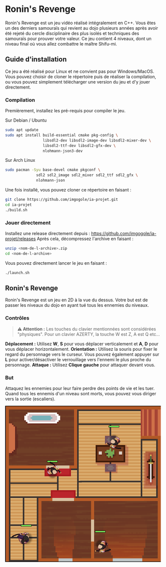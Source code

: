 # Ronin's Revenge

Ronin's Revenge est un jeu vidéo réalisé intégralement en C++. Vous êtes un des derniers samouraïs qui revient au dojo plusieurs années après avoir été rejeté du cercle disciplinaire des plus isolés et techniques des samouraïs pour prouver votre valeur.
Ce jeu contient 4 niveaux, dont un niveau final où vous allez combattre le maître Shifu-mi.

## Guide d'installation

Ce jeu a été réalisé pour Linux et ne convient pas pour Windows/MacOS. Vous pouvez choisir de cloner le répertoire puis de réaliser la compilation, ou vous pouvez simplement télécharger une version du jeu et d'y jouer directement.

### Compilation 

Premièrement, installez les pré-requis pour compiler le jeu.

Sur Debian / Ubuntu
```bash
sudo apt update
sudo apt install build-essential cmake pkg-config \
                 libsdl2-dev libsdl2-image-dev libsdl2-mixer-dev \
                 libsdl2-ttf-dev libsdl2-gfx-dev \
                 nlohmann-json3-dev
```

Sur Arch Linux
```bash
sudo pacman -Syu base-devel cmake pkgconf \
              sdl2 sdl2_image sdl2_mixer sdl2_ttf sdl2_gfx \
              nlohmann-json
```

Une fois installé, vous pouvez cloner ce répertoire en faisant :
```bash
git clone https://github.com/imgogole/ia-projet.git
cd ia-projet
./build.sh
```

### Jouer directement

Installez une release directement depuis : https://github.com/imgogole/ia-projet/releases
Après cela, décompressez l'archive en faisant :
```bash
unzip <nom-de-l-archive>.zip
cd <nom-de-l-archive>
```

Vous pouvez directement lancer le jeu en faisant :
```bash
./launch.sh
```

## Ronin's Revenge

Ronin's Revenge est un jeu en 2D à la vue du dessus. Votre but est de passer les niveaux du dojo en ayant tué tous les ennemies du niveaux.

### Contrôles

> **⚠️ Attention :** Les touches du clavier mentionnées sont considérées "physiques". Pour un clavier AZERTY, la touche W est Z, A est Q etc...

**Déplacement :** Utilisez **W**, **S** pour vous déplacer verticalement et **A**, **D** pour vous déplacer horizontalement.
**Orientation :** Utilisez la souris pour fixer le regard du personnage vers le curseur. Vous pouvez également appuyer sur **L** pour activer/désactiver le verrouillage vers l'ennemi le plus proche du personnage.
**Attaque :** Utilisez **Clique gauche** pour attaquer devant vous.

### But

Attaquez les ennemies pour leur faire perdre des points de vie et les tuer. Quand tous les ennemis d'un niveau sont morts, vous pouvez vous diriger vers la sortie (escaliers).

![Screen1](Images/S1.png)

